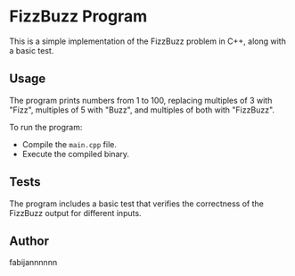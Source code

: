 # FizzBuzz Program

This is a simple implementation of the FizzBuzz problem in C++, along with a basic test.

## Usage

The program prints numbers from 1 to 100, replacing multiples of 3 with "Fizz", multiples of 5 with "Buzz", and multiples of both with "FizzBuzz".

To run the program:
- Compile the `main.cpp` file.
- Execute the compiled binary.

## Tests

The program includes a basic test that verifies the correctness of the FizzBuzz output for different inputs.

## Author

fabijannnnnn
